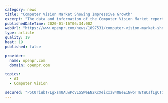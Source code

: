 ```yaml
---
category: news
title: "Computer Vision Market Showing Impressive Growth"
excerpt: "The data and information of the Computer Vision Market report not only helps business make data-driven decisions but also guarantees maximum return on investment (ROI). The report covers several ..."
publishedDateTime: 2020-01-16T06:34:00Z
webUrl: "https://www.openpr.com/news/1897531/computer-vision-market-showing-impressive-growth-keyence"
type: article
quality: 19
heat: 19
published: false

provider:
  name: openpr.com
  domain: openpr.com

topics:
  - AI
  - Computer Vision

secured: "P5C0riWbT/LgxsmUAuwPcVLSSWeEN2KcXeixxz84OBeE1NwoTTBtWCsfIgCTiCfw662GzkQqcrnzZGMmZszmaaDejpA6lUl6HytekKJIpylxmdtjCTMtkT6OlQQJvrj+K3LtM7tFH8pfEFWPcEtfJfijUSylsMH0520gQMwsuYCEpO/oHDzAoCGJoeKV71F01cBx5xBt67HTZmpskEcIBvdWSnGQZcX8K4EsU40dO7A6ZZ1Ktw7dzAEnUfGweTXoSYa4Gtgy15ZQVWRYwXHR3EN23vx1joQzWxK0jRZPPZzn5gBcv4EX3TNOdukrFApV;as3fu8HkPVP5LWgK7cgzIA=="
---
```


